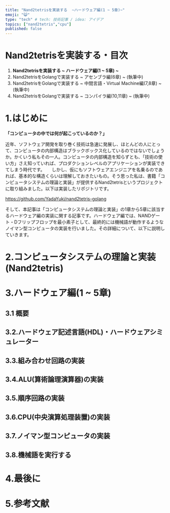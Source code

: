 ```yaml
---
title: "Nand2tetrisを実装する  ~ハードウェア編(1 ~ 5章)~"
emoji: "😺"
type: "tech" # tech: 技術記事 / idea: アイデア
topics: ["nand2tetris","cpu"]
published: false
---
```

# Nand2tetrisを実装する・目次 
1. **Nand2tetrisを実装する  ~ ハードウェア編(1 ~ 5章) ~**
2. Nand2tetrisをGolangで実装する ~ アセンブラ編(6章) ~ (執筆中)
3. Nand2tetrisをGolangで実装する ~ 中間言語・Virtual Machine編(7,8章) ~ (執筆中)
4. Nand2tetrisをGolangで実装する ~ コンパイラ編(10,11章) ~ (執筆中)

# 1.はじめに

**「コンピュータの中では何が起こっているのか？」**
 
近年、ソフトウェア開発を取り巻く技術は急速に発展し、ほとんどの人にとって、コンピュータの内部構造はブラックボックス化しているのではないでしょうか。かくいう私もその一人。コンピュータの内部構造を知らずとも、「技術の使い方」さえ知っていれば、プロダクションレベルのアプリケーションが実装できてしまう時代です。
 　
しかし、仮にもソフトウェアエンジニアを名乗るのであれば、基本的な構造くらいは理解しておきたいもの。そう思った私は、書籍「コンピュータシステムの理論と実装」が提供するNand2tetrisというプロジェクトに取り組みました。以下は実装したリポジトリです。

https://github.com/YadaYuki/nand2tetris-golang

そして、本記事は「コンピュータシステムの理論と実装」の1章から5章に該当するハードウェア編の実装に関する記事です。ハードウェア編では、NANDゲート・Dフリップフロップを最小素子として、最終的には機械語が動作するようなノイマン型コンピュータの実装を行いました。その詳細について、以下に説明していきます。

# 2.コンピュータシステムの理論と実装(Nand2tetris)


# 3.ハードウェア編(1 ~ 5章)

## 3.1 概要

## 3.2.ハードウェア記述言語(HDL)・ハードウェアシミュレーター

## 3.3.組み合わせ回路の実装

## 3.4.ALU(算術論理演算器)の実装

## 3.5.順序回路の実装

## 3.6.CPU(中央演算処理装置)の実装
## 3.7.ノイマン型コンピュータの実装
## 3.8.機械語を実行する
# 4.最後に
# 5.参考文献

